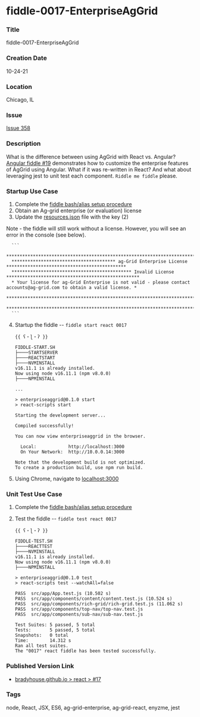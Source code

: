 fiddle-0017-EnterpriseAgGrid
======


### Title

fiddle-0017-EnterpriseAgGrid


### Creation Date

10-24-21


### Location

Chicago, IL


### Issue

[Issue 358](https://github.com/bradyhouse/house/issues/358)


### Description

What is the difference between using AgGrid with React vs. Angular?  [Angular fiddle #19](https://github.com/bradyhouse/house/tree/master/fiddles/angular2-cli/fiddle-0019-EnterpriseAgGrid) demonstrates how to customize the enterprise features of AgGrid using Angular.  What if it was re-written in React? And what about leveraging jest to unit test each component.  `Riddle me fiddle` please.


### Startup Use Case

1.  Complete the [fiddle bash/alias setup procedure](https://github.com/bradyhouse/house/wiki/Setup-(Mac-OS))
2.  Obtain an Ag-grid enterprise (or evaluation) license
3.  Update the [resources.json](public/resources.json) file with the key (2)

Note - the fiddle will still work without a license.  However, you will see an error in the console (see below).
      
      ```
      ****************************************************************************************************************
      *************************************** ag-Grid Enterprise License *********************************************
      ********************************************* Invalid License **************************************************
      * Your license for ag-Grid Enterprise is not valid - please contact accounts@ag-grid.com to obtain a valid license. *
      ****************************************************************************************************************
      ****************************************************************************************************************
      ```

4.  Startup the fiddle -- `fiddle start react 0017`

      ```
      {{ ʕ・ɭ・ʔ }}

      FIDDLE-START.SH
      ├────STARTSERVER
      ├────REACTSTART
      ├────NVMINSTALL
      v16.11.1 is already installed.
      Now using node v16.11.1 (npm v8.0.0)
      ├────NPMINSTALL
      
      ...

      > enterpriseaggrid@0.1.0 start
      > react-scripts start

      Starting the development server...

      Compiled successfully!

      You can now view enterpriseaggrid in the browser.

        Local:            http://localhost:3000
        On Your Network:  http://10.0.0.14:3000

      Note that the development build is not optimized.
      To create a production build, use npm run build.

      ```

5.  Using Chrome, navigate to [localhost:3000](http://localhost:3000)


### Unit Test Use Case

1.  Complete the [fiddle bash/alias setup procedure](https://github.com/bradyhouse/house/wiki/Setup-(Mac-OS))
2.  Test the fiddle -- `fiddle test react 0017` 
    
    ```
    {{ ʕ・ɭ・ʔ }}

    FIDDLE-TEST.SH
    ├────REACTTEST
    ├────NVMINSTALL
    v16.11.1 is already installed.
    Now using node v16.11.1 (npm v8.0.0)
    ├────NPMINSTALL

    > enterpriseaggrid@0.1.0 test
    > react-scripts test --watchAll=false

    PASS  src/app/App.test.js (10.502 s)
    PASS  src/app/components/content/content.test.js (10.524 s)
    PASS  src/app/components/rich-grid/rich-grid.test.js (11.062 s)
    PASS  src/app/components/top-nav/top-nav.test.js
    PASS  src/app/components/sub-nav/sub-nav.test.js

    Test Suites: 5 passed, 5 total
    Tests:       5 passed, 5 total
    Snapshots:   0 total
    Time:        14.312 s
    Ran all test suites.
    The "0017" react fiddle has been tested successfully.

    ```


### Published Version Link

  * [bradyhouse.github.io > react > #17](http://bradyhouse.github.io/react/fiddle-0017-EnterpriseAgGrid/#)


### Tags

node, React, JSX, ES6, ag-grid-enterprise, ag-grid-react, enyzme, jest
